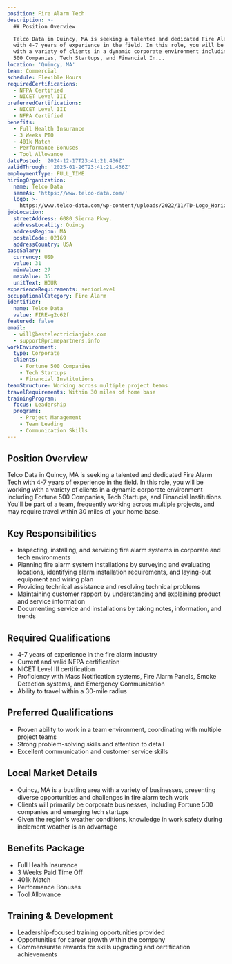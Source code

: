 ```yaml
---
position: Fire Alarm Tech
description: >-
  ## Position Overview

  Telco Data in Quincy, MA is seeking a talented and dedicated Fire Alarm Tech
  with 4-7 years of experience in the field. In this role, you will be working
  with a variety of clients in a dynamic corporate environment including Fortune
  500 Companies, Tech Startups, and Financial In...
location: 'Quincy, MA'
team: Commercial
schedule: Flexible Hours
requiredCertifications:
  - NFPA Certified
  - NICET Level III
preferredCertifications:
  - NICET Level III
  - NFPA Certified
benefits:
  - Full Health Insurance
  - 3 Weeks PTO
  - 401k Match
  - Performance Bonuses
  - Tool Allowance
datePosted: '2024-12-17T23:41:21.436Z'
validThrough: '2025-01-26T23:41:21.436Z'
employmentType: FULL_TIME
hiringOrganization:
  name: Telco Data
  sameAs: 'https://www.telco-data.com/'
  logo: >-
    https://www.telco-data.com/wp-content/uploads/2022/11/TD-Logo_Horizontal_Color.webp
jobLocation:
  streetAddress: 6080 Sierra Pkwy.
  addressLocality: Quincy
  addressRegion: MA
  postalCode: 02169
  addressCountry: USA
baseSalary:
  currency: USD
  value: 31
  minValue: 27
  maxValue: 35
  unitText: HOUR
experienceRequirements: seniorLevel
occupationalCategory: Fire Alarm
identifier:
  name: Telco Data
  value: FIRE-g2c62f
featured: false
email:
  - will@bestelectricianjobs.com
  - support@primepartners.info
workEnvironment:
  type: Corporate
  clients:
    - Fortune 500 Companies
    - Tech Startups
    - Financial Institutions
teamStructure: Working across multiple project teams
travelRequirements: Within 30 miles of home base
trainingProgram:
  focus: Leadership
  programs:
    - Project Management
    - Team Leading
    - Communication Skills
---
```




## Position Overview
Telco Data in Quincy, MA is seeking a talented and dedicated Fire Alarm Tech with 4-7 years of experience in the field. In this role, you will be working with a variety of clients in a dynamic corporate environment including Fortune 500 Companies, Tech Startups, and Financial Institutions. You'll be part of a team, frequently working across multiple projects, and may require travel within 30 miles of your home base. 

## Key Responsibilities

- Inspecting, installing, and servicing fire alarm systems in corporate and tech environments
- Planning fire alarm system installations by surveying and evaluating locations, identifying alarm installation requirements, and laying-out equipment and wiring plan
- Providing technical assistance and resolving technical problems
- Maintaining customer rapport by understanding and explaining product and service information
- Documenting service and installations by taking notes, information, and trends

## Required Qualifications

- 4-7 years of experience in the fire alarm industry
- Current and valid NFPA certification
- NICET Level III certification
- Proficiency with Mass Notification systems, Fire Alarm Panels, Smoke Detection systems, and Emergency Communication
- Ability to travel within a 30-mile radius

## Preferred Qualifications

- Proven ability to work in a team environment, coordinating with multiple project teams
- Strong problem-solving skills and attention to detail
- Excellent communication and customer service skills

## Local Market Details

- Quincy, MA is a bustling area with a variety of businesses, presenting diverse opportunities and challenges in fire alarm tech work
- Clients will primarily be corporate businesses, including Fortune 500 companies and emerging tech startups
- Given the region's weather conditions, knowledge in work safety during inclement weather is an advantage

## Benefits Package

- Full Health Insurance
- 3 Weeks Paid Time Off
- 401k Match
- Performance Bonuses
- Tool Allowance

## Training & Development

- Leadership-focused training opportunities provided
- Opportunities for career growth within the company
- Commensurate rewards for skills upgrading and certification achievements
